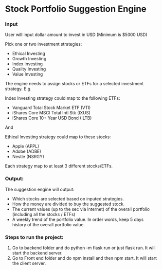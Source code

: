 # Stock Portfolio Suggestion Engine


### Input

User will input dollar amount to invest in USD (Minimum is $5000 USD)

Pick one or two investment strategies:
- Ethical Investing
- Growth Investing
- Index Investing
- Quality Investing
- Value Investing

The engine needs to assign stocks or ETFs for a selected investment strategy. E.g.

Index Investing strategy could map to the following ETFs:

- Vanguard Total Stock Market ETF (VTI)
- iShares Core MSCI Total Intl Stk (IXUS)
- iShares Core 10+ Year USD Bond (ILTB)

And

Ethical Investing strategy could map to these stocks:

- Apple (APPL)
- Adobe (ADBE)
- Nestle (NSRGY)

Each strategy  map to at least 3 different stocks/ETFs.


### Output:

The suggestion engine will output:

- Which stocks are selected based on inputed strategies.
- How the money are divided to buy the suggested stock.
- The current values (up to the sec via Internet) of the overall portfolio (including all the stocks / ETFs)
- A weekly trend of the portfolio value. In order words, keep 5 days history of the overall portfolio value.

### Steps to run the project:
1) Go to backend folder and do python -m flask run or just flask run. It will start the backend server.
2) Go to Front end folder and do npm install and then npm start. It will start the client server.
